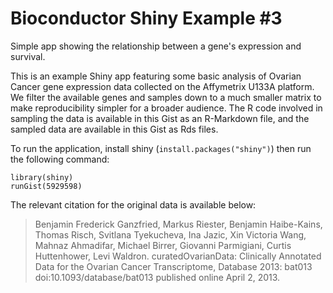 Bioconductor Shiny Example #3
==============================

Simple app showing the relationship between a gene's expression and survival.

This is an example Shiny app featuring some basic analysis of Ovarian Cancer gene expression data collected on the Affymetrix U133A platform. We filter the available genes and samples down to a much smaller matrix to make reproducibility simpler for a broader audience. The R code involved in sampling the data is available in this Gist as an R-Markdown file, and the sampled data are available in this Gist as Rds files.

To run the application, install shiny (`install.packages("shiny")`) then run the following command:

    library(shiny)
    runGist(5929598)

The relevant citation for the original data is available below:

>  Benjamin Frederick Ganzfried, Markus Riester, Benjamin Haibe-Kains, Thomas
>  Risch, Svitlana Tyekucheva, Ina Jazic, Xin Victoria Wang, Mahnaz Ahmadifar,
>  Michael Birrer, Giovanni Parmigiani, Curtis Huttenhower, Levi Waldron.
>  curatedOvarianData: Clinically Annotated Data for the Ovarian Cancer
>  Transcriptome, Database 2013: bat013 doi:10.1093/database/bat013 published
>  online April 2, 2013.
